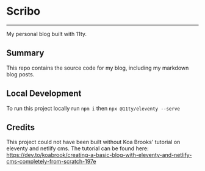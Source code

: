 # Scribo
---
My personal blog built with 11ty.


Summary
---
This repo contains the source code for my blog, including my markdown blog posts.

Local Development
---
To run this project locally  run `npm i` then `npx @11ty/eleventy --serve` 

Credits
---
This project could not have been built without Koa Brooks' tutorial on eleventy and netlify cms. The tutorial can be found here:
 https://dev.to/koabrook/creating-a-basic-blog-with-eleventy-and-netlify-cms-completely-from-scratch-197e
 
